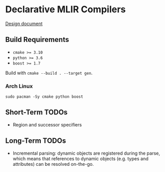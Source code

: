 # Declarative MLIR Compilers

[Design document](https://docs.google.com/document/d/1eAgIQZZ2dItJFSrCxemt7fwH0CD4w6_ueLKVl6UL-NU/edit?usp=sharing)

## Build Requirements

- `cmake >= 3.10`
- `python >= 3.6`
- `boost >= 1.7`

Build with `cmake --build . --target gen`.

### Arch Linux

```
sudo pacman -Sy cmake python boost
```

## Short-Term TODOs

- Region and successor specifiers

## Long-Term TODOs

- Incremental parsing: dynamic objects are registered during the parse, which
  means that references to dynamic objects (e.g. types and attributes) can be
  resolved on-the-go.
